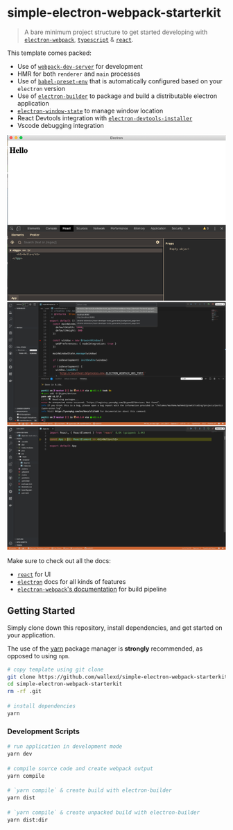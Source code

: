 # simple-electron-webpack-starterkit

> A bare minimum project structure to get started developing with [`electron-webpack`](https://github.com/electron-userland/electron-webpack), [`typescript`](https://www.typescriptlang.org/) & [`react`](https://reactjs.org/).

This template comes packed:

- Use of [`webpack-dev-server`](https://github.com/webpack/webpack-dev-server) for development
- HMR for both `renderer` and `main` processes
- Use of [`babel-preset-env`](https://github.com/babel/babel-preset-env) that is automatically configured based on your `electron` version
- Use of [`electron-builder`](https://github.com/electron-userland/electron-builder) to package and build a distributable electron application
- [`electron-window-state`](https://github.com/mawie81/electron-window-state) to manage window location
- React Devtools integration with [`electron-devtools-installer`](https://github.com/MarshallOfSound/electron-devtools-installer)
- Vscode debugging integration

![alt text](pics/1.png 'React devtools integration')
![alt text](pics/2.png 'Attach Vscode debug to renderer')
![alt text](pics/3.png 'Debug renderer')

Make sure to check out all the docs:

- [`react`](https://reactjs.org/) for UI
- [`electron`](https://electronjs.org/) docs for all kinds of features
- [`electron-webpack`'s documentation](https://webpack.electron.build/) for build pipeline

## Getting Started

Simply clone down this repository, install dependencies, and get started on your application.

The use of the [yarn](https://yarnpkg.com/) package manager is **strongly** recommended, as opposed to using `npm`.

```bash
# copy template using git clone
git clone https://github.com/wallexd/simple-electron-webpack-starterkit.git
cd simple-electron-webpack-starterkit
rm -rf .git

# install dependencies
yarn
```

### Development Scripts

```bash
# run application in development mode
yarn dev

# compile source code and create webpack output
yarn compile

# `yarn compile` & create build with electron-builder
yarn dist

# `yarn compile` & create unpacked build with electron-builder
yarn dist:dir
```
